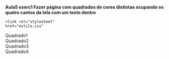 <!DOCTYPE html>
<html lang="en">
<head>
    <meta charset="UTF-8">
    <meta name="viewport" content="width=device-width, initial-scale=1.0">
    <title>Document</title>

<br><b>Aula5 exerc1 Fazer página com quadrados de cores distintas ocupando os quatro cantos da tela com um texto dentro</b><br>

    <link rel="stylesheet"
    href="estilo.css"
</head>
<body>
    <div class="quadrado quadrado1">Quadrado1</div>
    <div class="quadrado quadrado2">Quadrado2</div>
    <div class="quadrado quadrado3">Quadrado3</div>
    <div class="quadrado quadrado4">Quadrado4</div>
</body>
</html>

